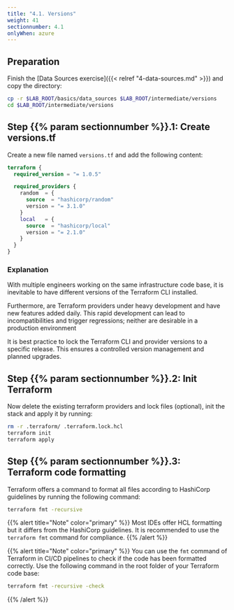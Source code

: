 ```yaml
---
title: "4.1. Versions"
weight: 41
sectionnumber: 4.1
onlyWhen: azure
---
```



## Preparation

Finish the [Data Sources exercise]({{< relref "4-data-sources.md" >}}) and copy the directory:

```bash
cp -r $LAB_ROOT/basics/data_sources $LAB_ROOT/intermediate/versions
cd $LAB_ROOT/intermediate/versions
```


## Step {{% param sectionnumber %}}.1: Create versions.tf

Create a new file named `versions.tf` and add the following content:

```terraform
terraform {
  required_version = "= 1.0.5"

  required_providers {
    random  = {
      source  = "hashicorp/random"
      version = "= 3.1.0"
    }
    local   = {
      source  = "hashicorp/local"
      version = "= 2.1.0"
    }
  }
}
```


### Explanation

With multiple engineers working on the same infrastructure code base, it is inevitable to have different versions of
the Terraform CLI installed.

Furthermore, are Terraform providers under heavy development and have new features added daily. This rapid development
can lead to incompatibilities and trigger regressions; neither are desirable in a production environment

It is best practice to lock the Terraform CLI and provider versions to a specific release. This ensures a controlled
version management and planned upgrades.


## Step {{% param sectionnumber %}}.2: Init Terraform

Now delete the existing terraform providers and lock files (optional), init the stack and apply it by running:

```bash
rm -r .terraform/ .terraform.lock.hcl
terraform init
terraform apply
```


## Step {{% param sectionnumber %}}.3: Terraform code formatting

Terraform offers a command to format all files according to HashiCorp guidelines by running the following command:

```bash
terraform fmt -recursive
```

{{% alert title="Note" color="primary" %}}
Most IDEs offer HCL formatting but it differs from the HashiCorp guidelines. It is recommended to use the
`terraform fmt` command for compliance.
{{% /alert %}}

{{% alert title="Note" color="primary" %}}
You can use the `fmt` command of Terraform in CI/CD pipelines to check if the code has been formatted correctly.
Use the following command in the root folder of your Terraform code base:

```bash
terraform fmt -recursive -check
```
{{% /alert %}}
